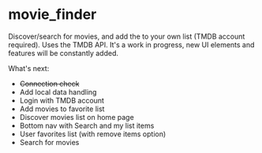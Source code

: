 # movie_finder

Discover/search for movies, and add the to your own list (TMDB account required). Uses the TMDB API.
It's a work in progress, new UI elements and features will be constantly added.

What's next:
- ~~Connection check~~
- Add local data handling
- Login with TMDB account
- Add movies to favorite list
- Discover movies list on home page
- Bottom nav with Search and my list items
- User favorites list (with remove items option)
- Search for movies